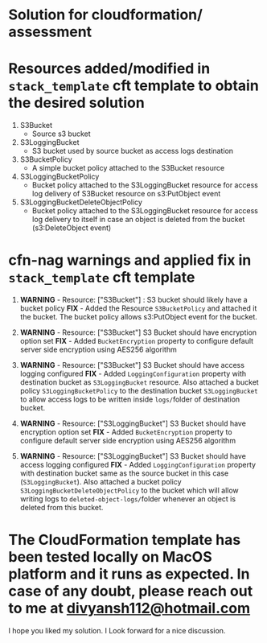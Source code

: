 # Solution for cloudformation/ assessment

# Resources added/modified in `stack_template` cft template to obtain the desired solution
1. S3Bucket
    - Source s3 bucket
2. S3LoggingBucket
    - S3 bucket used by source bucket as access logs destination
3. S3BucketPolicy
    - A simple bucket policy attached to the S3Bucket resource
4. S3LoggingBucketPolicy
    - Bucket policy attached to the S3LoggingBucket resource for access log delivery of S3Bucket resource on s3:PutObject event
5. S3LoggingBucketDeleteObjectPolicy
    - Bucket policy attached to the S3LoggingBucket resource for access log delivery to itself in case an object is deleted from the bucket (s3:DeleteObject event)


# cfn-nag warnings and applied fix in `stack_template` cft template

1. **WARNING** - Resource: ["S3Bucket"] : S3 bucket should likely have a bucket policy
**FIX** - Added the Resource `S3BucketPolicy` and attached it the bucket. The bucket policy allows s3:PutObject event for the bucket.

2. **WARNING** - Resource: ["S3Bucket"] S3 Bucket should have encryption option set
**FIX** - Added `BucketEncryption` property to configure default server side encryption using AES256 algorithm

3. **WARNING** - Resource: ["S3Bucket"] S3 Bucket should have access logging configured
**FIX** - Added `LoggingConfiguration` property with destination bucket as `S3LoggingBucket` resource. Also attached a bucket policy `S3LoggingBucketPolicy` to the destination bucket `S3LoggingBucket` to allow access logs to be written inside `logs/`folder of destination bucket.

4. **WARNING** - Resource: ["S3LoggingBucket"] S3 Bucket should have encryption option set
**FIX** - Added `BucketEncryption` property to configure default server side encryption using AES256 algorithm

5. **WARNING** - Resource: ["S3LoggingBucket"] S3 Bucket should have access logging configured
**FIX** - Added `LoggingConfiguration` property with destination bucket same as the source bucket in this case (`S3LoggingBucket`). Also attached a bucket policy `S3LoggingBucketDeleteObjectPolicy` to the bucket which will allow writing logs to `deleted-object-logs/`folder whenever an object is deleted from this bucket.


# The CloudFormation template has been tested locally on MacOS platform and it runs as expected. In case of any doubt, please reach out to me at divyansh112@hotmail.com

I hope you liked my solution. I Look forward for a nice discussion.